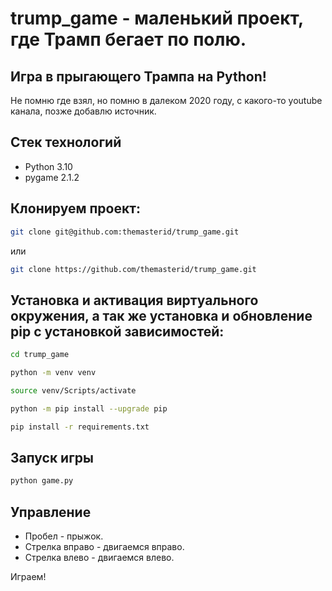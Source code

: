 # trump_game - маленький проект, где Трамп бегает по полю.

## Игра в прыгающего Трампа на Python!

Не помню где взял, но помню в далеком 2020 году, с какого-то youtube канала, позже добавлю источник.

## Стек технологий
- Python 3.10
- pygame 2.1.2


## Клонируем проект:
```bash
git clone git@github.com:themasterid/trump_game.git
```

или

```bash
git clone https://github.com/themasterid/trump_game.git
```

## Установка и активация виртуального окружения, а так же установка и обновление pip с установкой зависимостей:
```bash
cd trump_game
```
```bash
python -m venv venv
```
```bash
source venv/Scripts/activate
```
```bash
python -m pip install --upgrade pip
```
```bash
pip install -r requirements.txt
```

## Запуск игры

```bash
python game.py
```

## Управление

- Пробел - прыжок.
- Стрелка вправо - двигаемся вправо.
- Стрелка влево - двигаемся влево.

Играем!
